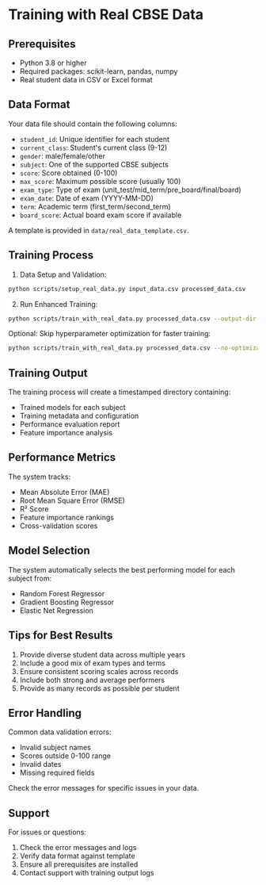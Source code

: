 # Training with Real CBSE Data

## Prerequisites

- Python 3.8 or higher
- Required packages: scikit-learn, pandas, numpy
- Real student data in CSV or Excel format

## Data Format

Your data file should contain the following columns:

- `student_id`: Unique identifier for each student
- `current_class`: Student's current class (9-12)
- `gender`: male/female/other
- `subject`: One of the supported CBSE subjects
- `score`: Score obtained (0-100)
- `max_score`: Maximum possible score (usually 100)
- `exam_type`: Type of exam (unit_test/mid_term/pre_board/final/board)
- `exam_date`: Date of exam (YYYY-MM-DD)
- `term`: Academic term (first_term/second_term)
- `board_score`: Actual board exam score if available

A template is provided in `data/real_data_template.csv`.

## Training Process

1. Data Setup and Validation:
```bash
python scripts/setup_real_data.py input_data.csv processed_data.csv
```

2. Run Enhanced Training:
```bash
python scripts/train_with_real_data.py processed_data.csv --output-dir training_output
```

Optional: Skip hyperparameter optimization for faster training:
```bash
python scripts/train_with_real_data.py processed_data.csv --no-optimization
```

## Training Output

The training process will create a timestamped directory containing:
- Trained models for each subject
- Training metadata and configuration
- Performance evaluation report
- Feature importance analysis

## Performance Metrics

The system tracks:
- Mean Absolute Error (MAE)
- Root Mean Square Error (RMSE)
- R² Score
- Feature importance rankings
- Cross-validation scores

## Model Selection

The system automatically selects the best performing model for each subject from:
- Random Forest Regressor
- Gradient Boosting Regressor
- Elastic Net Regression

## Tips for Best Results

1. Provide diverse student data across multiple years
2. Include a good mix of exam types and terms
3. Ensure consistent scoring scales across records
4. Include both strong and average performers
5. Provide as many records as possible per student

## Error Handling

Common data validation errors:
- Invalid subject names
- Scores outside 0-100 range
- Invalid dates
- Missing required fields

Check the error messages for specific issues in your data.

## Support

For issues or questions:
1. Check the error messages and logs
2. Verify data format against template
3. Ensure all prerequisites are installed
4. Contact support with training output logs